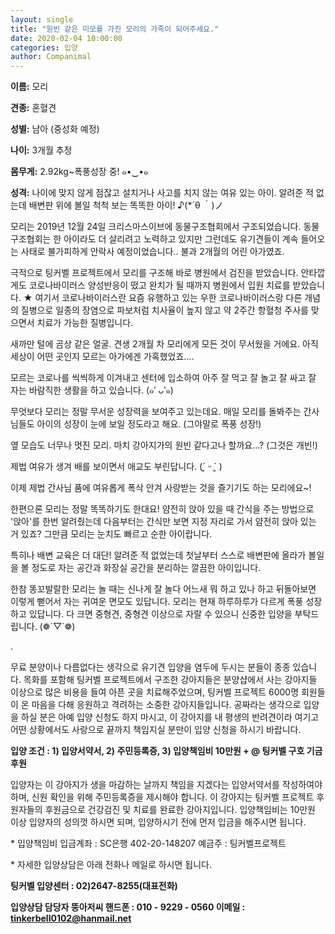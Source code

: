 ```yaml
---
layout: single
title: "원빈 같은 미모를 가진 모리의 가족이 되어주세요."
date: 2020-02-04 10:00:00
categories: 입양
author: Companimal
---
```


**이름:** 모리

**견종:** 혼혈견

**성별:** 남아 (중성화 예정)

**나이:** 3개월 추정

**몸무게:** 2.92kg~폭풍성장 중! ๑•‿•๑

**성격:** 나이에 맞지 않게 점잖고 설치거나 사고를 치지 않는 여유 있는 아이. 알려준 적 없는데 배변판 위에 볼일 척척 보는 똑똑한 아이! ♪(\*´θ ｀)ノ

모리는 2019년 12월 24일 크리스마스이브에 동물구조협회에서 구조되었습니다. 동물구조협회는 한 아이라도 더 살리려고 노력하고 있지만 그런데도 유기견들이 계속 들어오는 사태로 불가피하게 안락사 예정이었습니다.. 불과 2개월의 어린 아가였죠.

극적으로 팅커벨 프로젝트에서 모리를 구조해 바로 병원에서 검진을 받았습니다. 안타깝게도 코로나바이러스 양성반응이 떴고 완치가 될 때까지 병원에서 입원 치료를 받았습니다. ★ 여기서 코로나바이러스란 요즘 유행하고 있는 우한 코로나바이러스랑 다른 개념의 질병으로 일종의 장염으로 파보처럼 치사율이 높지 않고 약 2주간 항혈청 주사를 맞으면서 치료가 가능한 질병입니다.

새까만 털에 곰상 같은 얼굴. 견생 2개월 차 모리에게 모든 것이 무서웠을 거에요. 아직 세상이 어떤 곳인지 모르는 아가에겐 가혹했었죠….

모르는 코로나를 씩씩하게 이겨내고 센터에 입소하여 아주 잘 먹고 잘 놀고 잘 싸고 잘 자는 바람직한 생활을 하고 있습니다. (๑′ ᴗ‵๑)

무엇보다 모리는 정말 무서운 성장력을 보여주고 있는데요. 매일 모리를 돌봐주는 간사님들도 아이의 성장이 눈에 보일 정도라고 해요. (그야말로 폭풍 성장!)

옆 모습도 너무나 멋진 모리. 마치 강아지가의 원빈 같다고나 할까요…? (그것은 개빈!)

제법 여유가 생겨 배를 보이면서 애교도 부린답니다. (´͈ ᵕ `͈ )

이제 제법 간사님 품에 여유롭게 폭삭 안겨 사랑받는 것을 즐기기도 하는 모리에요~!

한편으론 모리는 정말 똑똑하기도 한대요! 얌전히 앉아 있을 때 간식을 주는 방법으로 '앉아'를 한번 알려줬는데 다음부터는 간식만 보면 지정 자리로 가서 얌전히 앉아 있는 거 있죠? 그만큼 모리는 눈치도 빠르고 순한 아이랍니다.

특히나 배변 교육은 더 대단! 알려준 적 없었는데 첫날부터 스스로 배변판에 올라가 볼일을 볼 정도로 자는 공간과 화장실 공간을 분리하는 깔끔한 아이입니다.

한참 똥꼬발랄한 모리는 놀 때는 신나게 잘 놀다 어느새 뭐 하고 있나 하고 뒤돌아보면 이렇게 뻗어서 자는 귀여운 면모도 있답니다. 모리는 현재 하루하루가 다르게 폭풍 성장하고 있답니다. 다 크면 중형견, 중형견 이상으로 자랄 수 있으니 신중한 입양을 부탁드립니다. (❁´▽`❁)

.

무료 분양이나 다름없다는 생각으로 유기견 입양을 염두에 두시는 분들이 종종 있습니다. 목화를 포함해 팅커벨 프로젝트에서 구조한 강아지들은 분양샵에서 사는 강아지들 이상으로 많은 비용을 들여 아픈 곳을 치료해주었으며, 팅커벨 프로젝트 6000명 회원들이 온 마음을 다해 응원하고 격려하는 소중한 강아지들입니다. 공짜라는 생각으로 입양을 하실 분은 아예 입양 신청도 하지 마시고, 이 강아지를 내 평생의 반려견이라 여기고 어떤 상황에서도 사랑으로 끝까지 책임지실 분만이 입양 신청을 하시기 바랍니다.

​**입양 조건 : 1) 입양서약서, 2) 주민등록증, 3) 입양책임비 10만원 + @ 팅커벨 구호 기금 후원**

​입양자는 이 강아지가 생을 마감하는 날까지 책임을 지겠다는 입양서약서를 작성하여야 하며, 신원 확인을 위해 주민등록증을 제시해야 합니다. 이 강아지는 팅커벨 프로젝트 후원자들의 후원금으로 건강검진 및 치료를 완료한 강아지입니다. 입양책임비는 10만원 이상 입양자의 성의껏 하시면 되며, 입양하시기 전에 먼저 입금을 해주시면 됩니다.

​\* 입양책임비 입금계좌 : SC은행 402-20-148207 예금주 : 팅커벨프로젝트

\* 자세한 입양상담은 아래 전화나 메일로 하시면 됩니다.

**​팅커벨 입양센터 : 02)2647-8255(대표전화)**

**입양상담 담당자 뚱아저씨 핸드폰 : 010 - 9229 - 0560 이메일 : tinkerbell0102@hanmail.net**
